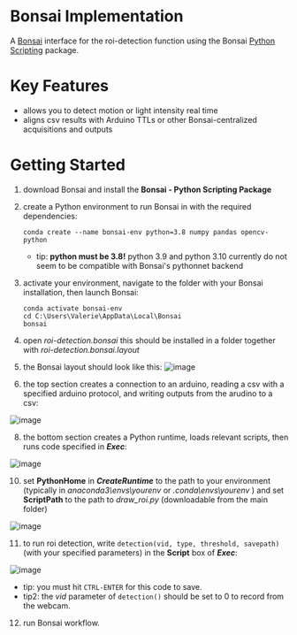 # Bonsai Implementation
A [Bonsai](https://bonsai-rx.org/) interface for the roi-detection function using the Bonsai [Python Scripting](https://bonsai-rx.org/python-scripting/) package. 

# Key Features
- allows you to detect motion or light intensity real time
- aligns csv results with Arduino TTLs or other Bonsai-centralized acquisitions and outputs

# Getting Started
1. download Bonsai and install the **Bonsai - Python Scripting Package**
2. create a Python environment to run Bonsai in with the required dependencies:
   ```
   conda create --name bonsai-env python=3.8 numpy pandas opencv-python
   ```
   - tip: **python must be 3.8!** python 3.9 and python 3.10 currently do not seem to be compatible with Bonsai's pythonnet backend
4. activate your environment, navigate to the folder with your Bonsai installation, then launch Bonsai:
   ```
   conda activate bonsai-env
   cd C:\Users\Valerie\AppData\Local\Bonsai
   bonsai
   ```
5. open _roi-detection.bonsai_ this should be installed in a folder together with _roi-detection.bonsai.layout_
6. the Bonsai layout should look like this: 
  ![image](https://github.com/vtsai881/roi-detections/assets/87097162/5e6f6574-e24c-419a-8419-4a6c05e69679)

7. the top section creates a connection to an arduino, reading a csv with a specified arduino protocol, and writing outputs from the arudino to a csv:

![image](https://github.com/vtsai881/roi-detections/assets/87097162/dd02b5a9-76af-486f-a231-5757206bc092)


   
8. the bottom section creates a Python runtime, loads relevant scripts, then runs code specified in  **_Exec_**:

![image](https://github.com/vtsai881/roi-detections/assets/87097162/10c5143c-8d0b-4056-9fe0-2d1e7858cbb9)

10. set **PythonHome** in **_CreateRuntime_** to the path to your environment (typically in _anaconda3\envs\yourenv_ or _.conda\envs\yourenv_ ) and set **ScriptPath** to the path to _draw_roi.py_ (downloadable from the main folder) 

![image](https://github.com/vtsai881/roi-detections/assets/87097162/0345e697-31a4-479c-8a48-cef5e8edc8ad)

11. to run roi detection, write `detection(vid, type, threshold, savepath)` (with your specified parameters) in the **Script** box of **_Exec_**:

![image](https://github.com/vtsai881/roi-detections/assets/87097162/5e61465e-6f5a-4f5d-9087-9128b4e2a93b)

- tip: you must hit `CTRL-ENTER` for this code to save.
- tip2: the _vid_ parameter of `detection()` should be set to 0 to record from the webcam.
12. run Bonsai workflow.
